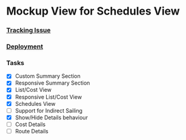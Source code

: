 # Mockup View for Schedules View

### [Tracking Issue](https://github.com/javaguy/easyship/issues/1868)

### [Deployment](https://aakash-freightwalla.github.io/schedules-view/)

### Tasks
- [x] Custom Summary Section
- [x] Responsive Summary Section
- [x] List/Cost View
- [x] Responsive List/Cost View
- [x] Schedules View
- [ ] Support for Indirect Sailing
- [x] Show/Hide Details behaviour
- [ ] Cost Details
- [ ] Route Details
